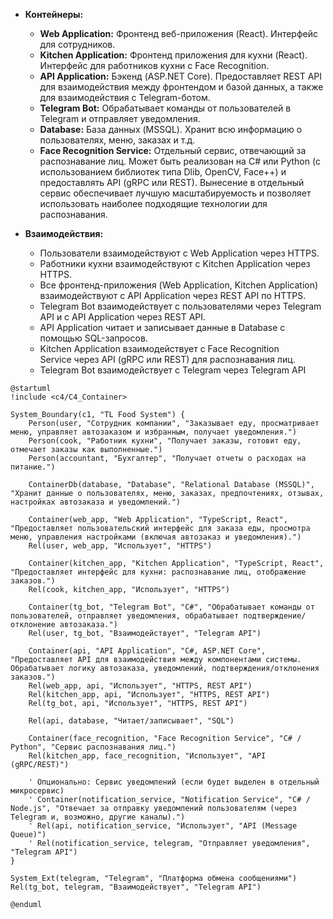 
- **Контейнеры:**
    
    - **Web Application:** Фронтенд веб-приложения (React). Интерфейс для сотрудников.
    - **Kitchen Application:** Фронтенд приложения для кухни (React). Интерфейс для работников кухни с Face Recognition.
    - **API Application:** Бэкенд (ASP.NET Core). Предоставляет REST API для взаимодействия между фронтендом и базой данных, а также для взаимодействия с Telegram-ботом.
    - **Telegram Bot:** Обрабатывает команды от пользователей в Telegram и отправляет уведомления.
    - **Database:** База данных (MSSQL). Хранит всю информацию о пользователях, меню, заказах и т.д.
    - **Face Recognition Service:** Отдельный сервис, отвечающий за распознавание лиц. Может быть реализован на C# или Python (с использованием библиотек типа Dlib, OpenCV, Face++) и предоставлять API (gRPC или REST). Вынесение в отдельный сервис обеспечивает лучшую масштабируемость и позволяет использовать наиболее подходящие технологии для распознавания.
        
- **Взаимодействия:**
    - Пользователи взаимодействуют с Web Application через HTTPS.
    - Работники кухни взаимодействуют с Kitchen Application через HTTPS.
    - Все фронтенд-приложения (Web Application, Kitchen Application) взаимодействуют с API Application через REST API по HTTPS.
    - Telegram Bot взаимодействует с пользователями через Telegram API и с API Application через REST API.
    - API Application читает и записывает данные в Database с помощью SQL-запросов.
    - Kitchen Application взаимодействует с Face Recognition Service через API (gRPC или REST) для распознавания лиц.
    - Telegram Bot взаимодействует с Telegram через Telegram API


```plantuml
@startuml
!include <c4/C4_Container>

System_Boundary(c1, "TL Food System") {
    Person(user, "Сотрудник компании", "Заказывает еду, просматривает меню, управляет автозаказом и избранным, получает уведомления.")
    Person(cook, "Работник кухни", "Получает заказы, готовит еду, отмечает заказы как выполненные.")
    Person(accountant, "Бухгалтер", "Получает отчеты о расходах на питание.")

    ContainerDb(database, "Database", "Relational Database (MSSQL)", "Хранит данные о пользователях, меню, заказах, предпочтениях, отзывах, настройках автозаказа и уведомлений.")

    Container(web_app, "Web Application", "TypeScript, React", "Предоставляет пользовательский интерфейс для заказа еды, просмотра меню, управления настройками (включая автозаказ и уведомления).")
    Rel(user, web_app, "Использует", "HTTPS")

    Container(kitchen_app, "Kitchen Application", "TypeScript, React", "Предоставляет интерфейс для кухни: распознавание лиц, отображение заказов.")
    Rel(cook, kitchen_app, "Использует", "HTTPS")

    Container(tg_bot, "Telegram Bot", "C#", "Обрабатывает команды от пользователей, отправляет уведомления, обрабатывает подтверждение/отклонение автозаказа.")
    Rel(user, tg_bot, "Взаимодействует", "Telegram API")

    Container(api, "API Application", "C#, ASP.NET Core", "Предоставляет API для взаимодействия между компонентами системы. Обрабатывает логику автозаказа, уведомлений, подтверждения/отклонения заказов.")
    Rel(web_app, api, "Использует", "HTTPS, REST API")
    Rel(kitchen_app, api, "Использует", "HTTPS, REST API")
    Rel(tg_bot, api, "Использует", "HTTPS, REST API")

    Rel(api, database, "Читает/записывает", "SQL")

    Container(face_recognition, "Face Recognition Service", "C# / Python", "Сервис распознавания лиц.")
    Rel(kitchen_app, face_recognition, "Использует", "API (gRPC/REST)")

    ' Опционально: Сервис уведомлений (если будет выделен в отдельный микросервис)
    ' Container(notification_service, "Notification Service", "C# / Node.js", "Отвечает за отправку уведомлений пользователям (через Telegram и, возможно, другие каналы).")
    ' Rel(api, notification_service, "Использует", "API (Message Queue)")
    ' Rel(notification_service, telegram, "Отправляет уведомления", "Telegram API")
}

System_Ext(telegram, "Telegram", "Платформа обмена сообщениями")
Rel(tg_bot, telegram, "Взаимодействует", "Telegram API")

@enduml
```
